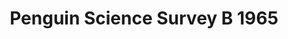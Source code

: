 ---
ref: sol-030-0059
title: "Penguin Science Survey B 1965"
author_name: ["FHK Henrion"]
publisher: ["Penguin Books"]
year: "y1965"
origin: ["United-Kingdom"]
formats: ["book-cover"]
disciplines: [graphic-design]
tags:
layout: artifact
status: ["scan"]
published: false
int_published: false
image_count:
date_added: 2023-06-16
batch:
---